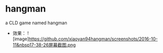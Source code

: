# hangman
a CLD game named hangman
- 效果：
![image]https://github.com/xiaoyan94hangman/screenshots/2016-10-11&nbsp17-38-26屏幕截图.png 
